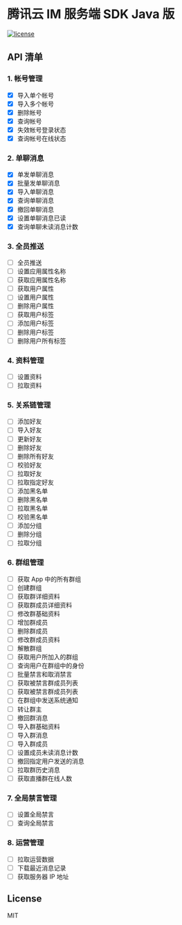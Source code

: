 # 腾讯云 IM 服务端 SDK Java 版

[![license](https://img.shields.io/static/v1?label=license&message=MIT&color=42b883)](./LICENSE)

## API 清单

### 1. 帐号管理

- [x] 导入单个帐号
- [x] 导入多个帐号
- [x] 删除帐号
- [x] 查询帐号
- [x] 失效帐号登录状态
- [x] 查询帐号在线状态

### 2. 单聊消息

- [x] 单发单聊消息
- [x] 批量发单聊消息
- [x] 导入单聊消息
- [x] 查询单聊消息
- [x] 撤回单聊消息
- [x] 设置单聊消息已读
- [x] 查询单聊未读消息计数

### 3. 全员推送

- [ ] 全员推送
- [ ] 设置应用属性名称
- [ ] 获取应用属性名称
- [ ] 获取用户属性
- [ ] 设置用户属性
- [ ] 删除用户属性
- [ ] 获取用户标签
- [ ] 添加用户标签
- [ ] 删除用户标签
- [ ] 删除用户所有标签

### 4. 资料管理

- [ ] 设置资料
- [ ] 拉取资料

### 5. 关系链管理

- [ ] 添加好友
- [ ] 导入好友
- [ ] 更新好友
- [ ] 删除好友
- [ ] 删除所有好友
- [ ] 校验好友
- [ ] 拉取好友
- [ ] 拉取指定好友
- [ ] 添加黑名单
- [ ] 删除黑名单
- [ ] 拉取黑名单
- [ ] 校验黑名单
- [ ] 添加分组
- [ ] 删除分组
- [ ] 拉取分组

### 6. 群组管理

- [ ] 获取 App 中的所有群组
- [ ] 创建群组
- [ ] 获取群详细资料
- [ ] 获取群成员详细资料
- [ ] 修改群基础资料
- [ ] 增加群成员
- [ ] 删除群成员
- [ ] 修改群成员资料
- [ ] 解散群组
- [ ] 获取用户所加入的群组
- [ ] 查询用户在群组中的身份
- [ ] 批量禁言和取消禁言
- [ ] 获取被禁言群成员列表
- [ ] 获取被禁言群成员列表
- [ ] 在群组中发送系统通知
- [ ] 转让群主
- [ ] 撤回群消息
- [ ] 导入群基础资料
- [ ] 导入群消息
- [ ] 导入群成员
- [ ] 设置成员未读消息计数
- [ ] 撤回指定用户发送的消息
- [ ] 拉取群历史消息
- [ ] 获取直播群在线人数

### 7. 全局禁言管理

- [ ] 设置全局禁言
- [ ] 查询全局禁言

### 8. 运营管理

- [ ] 拉取运营数据
- [ ] 下载最近消息记录
- [ ] 获取服务器 IP 地址

## License

MIT
